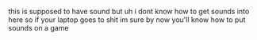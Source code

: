 this is supposed to have sound but uh i dont know how to get sounds into here so if your laptop goes to shit im sure by now you'll know how to put sounds on a game
